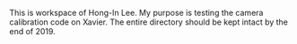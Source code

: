 This is workspace of Hong-In Lee.
My purpose is testing the camera calibration code on Xavier.
The entire directory should be kept intact by the end of 2019.

